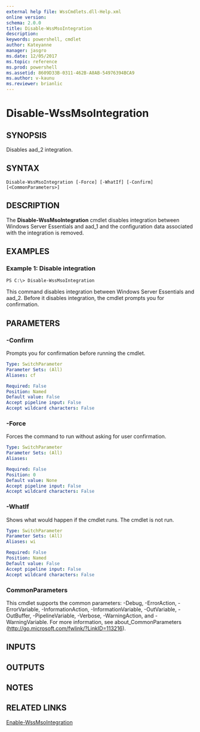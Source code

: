 ```yaml
---
external help file: WssCmdlets.dll-Help.xml
online version: 
schema: 2.0.0
title: Disable-WssMsoIntegration
description: 
keywords: powershell, cmdlet
author: Kateyanne
manager: jasgro
ms.date: 12/05/2017
ms.topic: reference
ms.prod: powershell
ms.assetid: 8609D33B-0311-462B-A8AB-54976394BCA9
ms.author: v-kaunu
ms.reviewer: brianlic
---
```


# Disable-WssMsoIntegration

## SYNOPSIS
Disables aad_2 integration.

## SYNTAX

```
Disable-WssMsoIntegration [-Force] [-WhatIf] [-Confirm] [<CommonParameters>]
```

## DESCRIPTION
The **Disable-WssMsoIntegration** cmdlet disables integration between Windows Server Essentials and aad_1 and the configuration data associated with the integration is removed.

## EXAMPLES

### Example 1: Disable integration
```
PS C:\> Disable-WssMsoIntegration
```

This command disables integration between Windows Server Essentials and aad_2.
Before it disables integration, the cmdlet prompts you for confirmation.

## PARAMETERS

### -Confirm
Prompts you for confirmation before running the cmdlet.

```yaml
Type: SwitchParameter
Parameter Sets: (All)
Aliases: cf

Required: False
Position: Named
Default value: False
Accept pipeline input: False
Accept wildcard characters: False
```

### -Force
Forces the command to run without asking for user confirmation.

```yaml
Type: SwitchParameter
Parameter Sets: (All)
Aliases: 

Required: False
Position: 0
Default value: None
Accept pipeline input: False
Accept wildcard characters: False
```

### -WhatIf
Shows what would happen if the cmdlet runs.
The cmdlet is not run.

```yaml
Type: SwitchParameter
Parameter Sets: (All)
Aliases: wi

Required: False
Position: Named
Default value: False
Accept pipeline input: False
Accept wildcard characters: False
```

### CommonParameters
This cmdlet supports the common parameters: -Debug, -ErrorAction, -ErrorVariable, -InformationAction, -InformationVariable, -OutVariable, -OutBuffer, -PipelineVariable, -Verbose, -WarningAction, and -WarningVariable. For more information, see about_CommonParameters (http://go.microsoft.com/fwlink/?LinkID=113216).

## INPUTS

## OUTPUTS

## NOTES

## RELATED LINKS

[Enable-WssMsoIntegration](./Enable-WssMsoIntegration.md)

